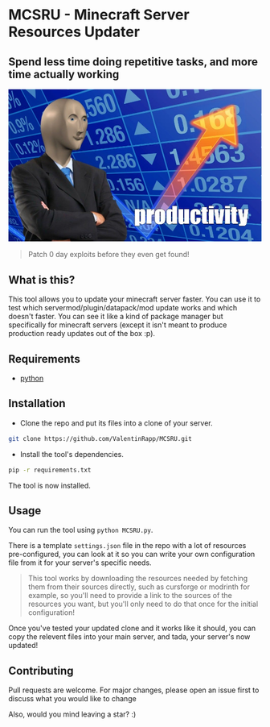 # MCSRU - Minecraft Server Resources Updater

## Spend less time doing repetitive tasks, and more time actually working

![image](productivity.png)
> Patch 0 day exploits before they even get found!

## What is this?

This tool allows you to update your minecraft server faster. You can use it to test which servermod/plugin/datapack/mod update works and which doesn't faster. You can see it like a kind of package manager but specifically for minecraft servers (except it isn't meant to produce production ready updates out of the box :p).


## Requirements
- [python](https://www.python.org/downloads/)


## Installation

- Clone the repo and put its files into a clone of your server.
```bash
git clone https://github.com/ValentinRapp/MCSRU.git
```
- Install the tool's dependencies.
```bash
pip -r requirements.txt
```
The tool is now installed.


## Usage
You can run the tool using `python MCSRU.py`.

There is a template `settings.json` file in the repo with a lot of resources pre-configured, you can look at it so you can write your own configuration file from it for your server's specific needs.

> This tool works by downloading the resources needed by fetching them from their sources directly, such as cursforge or modrinth for example, so you'll need to provide a link to the sources of the resources you want, but you'll only need to do that once for the initial configuration!

Once you've tested your updated clone and it works like it should, you can copy the relevent files into your main server, and tada, your server's now updated!

## Contributing

Pull requests are welcome. For major changes, please open an issue first to discuss what you would like to change

Also, would you mind leaving a star? :)

